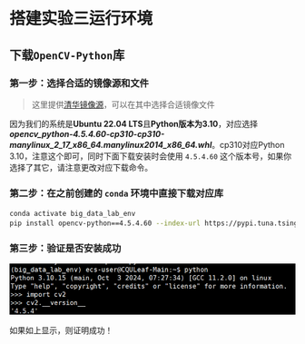 # 搭建实验三运行环境

## 下载`OpenCV-Python`库

### 第一步：选择合适的镜像源和文件

> 这里提供[清华镜像源](https://mirrors.tuna.tsinghua.edu.cn/pypi/web/simple/opencv-python/)，可以在其中选择合适镜像文件

因为我们的系统是**Ubuntu 22.04 LTS**且**Python版本为3.10**，对应选择***opencv_python-4.5.4.60-cp310-cp310-manylinux_2_17_x86_64.manylinux2014_x86_64.whl***。cp310对应Python 3.10，注意这个即可，同时下面下载安装时会使用 `4.5.4.60` 这个版本号，如果你选择了其它，请注意更改对应下载命令。

### 第二步：在之前创建的 `conda` 环境中直接下载对应库

```bash
conda activate big_data_lab_env
pip install opencv-python==4.5.4.60 --index-url https://pypi.tuna.tsinghua.edu.cn/simple
```

### 第三步：验证是否安装成功

![test OpenCV-Python install](images/opencv-test.png)

如果如上显示，则证明成功！

